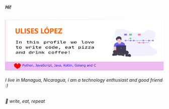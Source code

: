 ###### **Hi!**

![slogan](img/readme%20github.png)

###### I live in Managua, Nicaragua, i am a technology enthusiast and good friend :)
###### :muscle: write, eat, repeat
